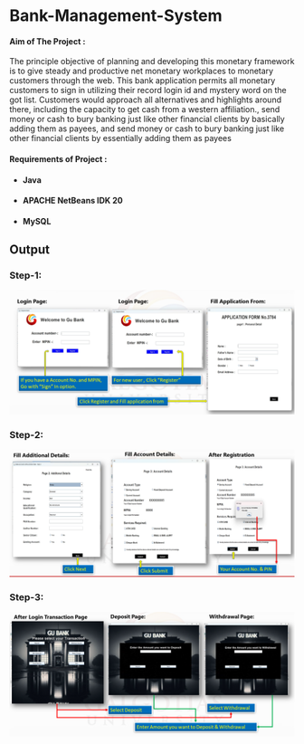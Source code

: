 # Bank-Management-System
#### Aim of The Project : 

The principle objective of planning and developing this monetary framework is to give steady and productive net monetary workplaces to monetary customers through the web. This bank application permits all monetary customers to sign in utilizing their record login id and mystery word on the got list. Customers would approach all alternatives and highlights around there, including the capacity to get cash from a western affiliation., send money or cash to bury banking just like other financial clients by basically adding them as payees, and send money or cash to bury banking just like other financial clients by essentially adding them as payees


#### Requirements of Project :
- #### Java
- #### APACHE NetBeans IDK 20 
- #### MySQL 

## Output
### Step-1: 
![image alt](https://github.com/thisisgovind/Bank-Management-System/blob/main/bs1.PNG?raw=true)
### Step-2:
![image alt](https://github.com/thisisgovind/Bank-Management-System/blob/main/bs2.PNG?raw=true)
### Step-3:
![image alt](https://github.com/thisisgovind/Bank-Management-System/blob/main/bs3.PNG?raw=true)
